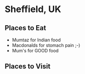 # Sheffield, UK

## Places to Eat
- Mumtaz for Indian food
- Macdonalds for stomach pain ;-)
- Mum's for GOOD food

## Places to Visit
